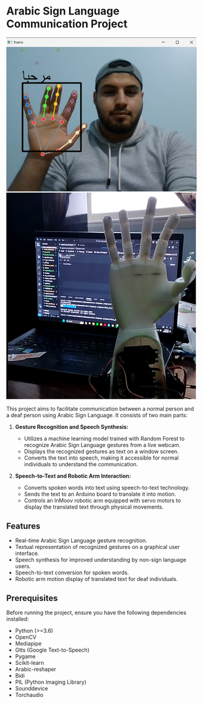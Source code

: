 # Arabic Sign Language Communication Project
![chatbot](مرحبا.png) ![chatbot](arm.png)

This project aims to facilitate communication between a normal person and a deaf person using Arabic Sign Language. It consists of two main parts: 

1. **Gesture Recognition and Speech Synthesis:**
   - Utilizes a machine learning model trained with Random Forest to recognize Arabic Sign Language gestures from a live webcam.
   - Displays the recognized gestures as text on a window screen.
   - Converts the text into speech, making it accessible for normal individuals to understand the communication.

2. **Speech-to-Text and Robotic Arm Interaction:**
   - Converts spoken words into text using speech-to-text technology.
   - Sends the text to an Arduino board to translate it into motion.
   - Controls an InMoov robotic arm equipped with servo motors to display the translated text through physical movements.

## Features

- Real-time Arabic Sign Language gesture recognition.
- Textual representation of recognized gestures on a graphical user interface.
- Speech synthesis for improved understanding by non-sign language users.
- Speech-to-text conversion for spoken words.
- Robotic arm motion display of translated text for deaf individuals.

## Prerequisites

Before running the project, ensure you have the following dependencies installed:

- Python (>=3.6)
- OpenCV
- Mediapipe
- Gtts (Google Text-to-Speech)
- Pygame
- Scikit-learn
- Arabic-reshaper
- Bidi
- PIL (Python Imaging Library)
- Sounddevice
- Torchaudio
